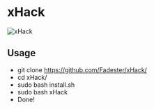 # xHack
![xHack](https://user-images.githubusercontent.com/53977560/104008647-fcf26900-51a9-11eb-80af-a122ed518109.png)

## Usage
- git clone https://github.com/Fadester/xHack/
- cd xHack/
- sudo bash install.sh
- sudo bash xHack
- Done!
